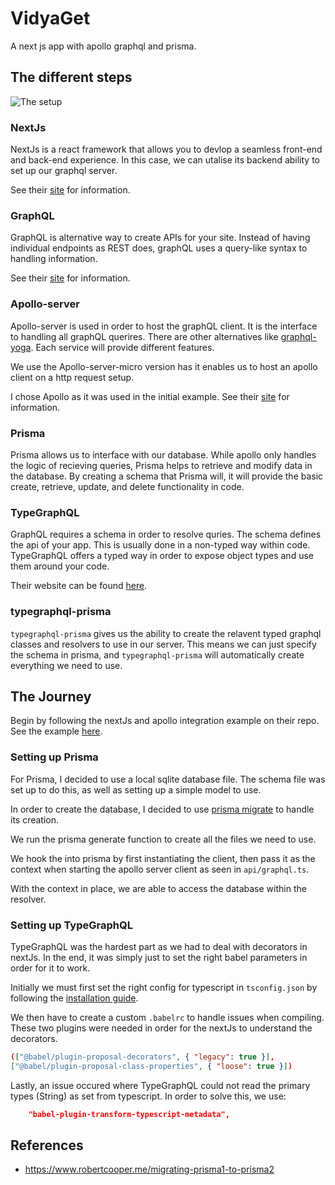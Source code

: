 # VidyaGet

A next js app with apollo graphql and prisma.

## The different steps

![The setup](https://i.imgur.com/TnU4l2W.png)

### NextJs

NextJs is a react framework that allows you to devlop a seamless front-end and back-end experience. In this case, we can utalise its backend ability to set up our graphql server.

See their [site](https://nextjs.org/) for information.

### GraphQL

GraphQL is alternative way to create APIs for your site. Instead of having individual endpoints as REST does, graphQL uses a query-like syntax to handling information.

See their [site](https://graphql.org/) for information.

### Apollo-server

Apollo-server is used in order to host the graphQL client. It is the interface to handling all graphQL querires. There are other alternatives like [graphql-yoga](https://github.com/prisma-labs/graphql-yoga). Each service will provide different features.

We use the Apollo-server-micro version has it enables us to host an apollo client on a http request setup.

I chose Apollo as it was used in the initial example. See their [site](https://www.apollographql.com/) for information.

### Prisma

Prisma allows us to interface with our database. While apollo only handles the logic of recieving queries, Prisma helps to retrieve and modify data in the database. By creating a schema that Prisma will, it will provide the basic create, retrieve, update, and delete functionality in code.

### TypeGraphQL

GraphQL requires a schema in order to resolve quries. The schema defines the api of your app. This is usually done in a non-typed way within code. TypeGraphQL offers a typed way in order to expose object types and use them around your code.

Their website can be found [here](https://typegraphql.com/).

### typegraphql-prisma

`typegraphql-prisma` gives us the ability to create the relavent typed graphql classes and resolvers to use in our server. This means we can just specify the schema in prisma, and `typegraphql-prisma` will automatically create everything we need to use.

## The Journey

Begin by following the nextJs and apollo integration example on their repo. See the example [here](https://github.com/vercel/next.js/tree/canary/examples/api-routes-apollo-server-and-client).

### Setting up Prisma

For Prisma, I decided to use a local sqlite database file. The schema file was set up to do this, as well as setting up a simple model to use.

In order to create the database, I decided to use [prisma migrate](https://www.prisma.io/docs/reference/tools-and-interfaces/prisma-migrate) to handle its creation.

We run the prisma generate function to create all the files we need to use.

We hook the into prisma by first instantiating the client, then pass it as the context when starting the apollo server client as seen in `api/graphql.ts`.

With the context in place, we are able to access the database within the resolver.

### Setting up TypeGraphQL

TypeGraphQL was the hardest part as we had to deal with decorators in nextJs. In the end, it was simply just to set the right babel parameters in order for it to work.

Initially we must first set the right config for typescript in `tsconfig.json` by following the [installation guide](https://typegraphql.com/docs/installation.html).

We then have to create a custom `.babelrc` to handle issues when compiling. These two plugins were needed in order for the nextJs to understand the decorators.

```json
(["@babel/plugin-proposal-decorators", { "legacy": true }],
["@babel/plugin-proposal-class-properties", { "loose": true }])
```

Lastly, an issue occured where TypeGraphQL could not read the primary types (String) as set from typescript. In order to solve this, we use:

```json
    "babel-plugin-transform-typescript-metadata",
```

## References

- https://www.robertcooper.me/migrating-prisma1-to-prisma2
